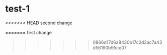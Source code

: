 # test-1

<<<<<<< HEAD
second change

=======
first change
>>>>>>> 0866d17d6a8430b17c2d2ac7a43d56190b95cd07
